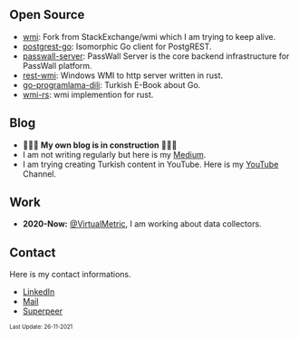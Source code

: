 ## Open Source
- [wmi](https://github.com/yusufpapurcu/wmi): Fork from StackExchange/wmi which I am trying to keep alive.
- [postgrest-go](https://github.com/supabase/postgrest-go): Isomorphic Go client for PostgREST.
- [passwall-server](https://github.com/passwall/passwall-server): PassWall Server is the core backend infrastructure for PassWall platform.
- [rest-wmi](https://github.com/yusufpapurcu/rest-wmi): Windows WMI to http server written in rust.
- [go-programlama-dili](https://github.com/ksckaan1/go-programlama-dili): Turkish E-Book about Go.
- [wmi-rs](https://github.com/ohadravid/wmi-rs): wmi implemention for rust.

## Blog
- 🚧🚧🚧 **My own blog is in construction** 🚧🚧🚧
- I am not writing regularly but here is my [Medium](https://yusufpapurcu.medium.com).
- I am trying creating Turkish content in YouTube. Here is my [YouTube](https://www.youtube.com/channel/UCn0yrndeCy6yeqZFVhucpfQ) Channel.

## Work
- **2020-Now:** [@VirtualMetric](https://www.linkedin.com/company/virtualmetric/), I am working about data collectors.

## Contact
Here is my contact informations.
- [LinkedIn](https://www.linkedin.com/in/yusufpapurcu/)
- [Mail](mailto:yusufturhanp@gmail.com)
- [Superpeer](https://superpeer.com/yusufpapurcu)

<sub><sup>Last Update: 26-11-2021</sup></sub>
